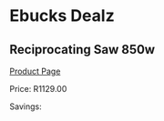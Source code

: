 
# Ebucks Dealz
## Reciprocating Saw 850w
[Product Page](https://www.ebucks.com/web/shop/productSelected.do?prodId=1197628502&catId=717342768)

Price: R1129.00

Savings: 


	